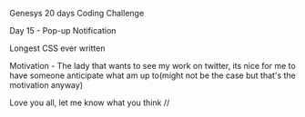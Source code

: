 Genesys 20 days Coding Challenge

Day 15 - Pop-up Notification

Longest CSS ever written

Motivation - The lady that wants to see my work on twitter, its nice for me
to have someone anticipate what am up to(might not be the case but that's the motivation anyway)

Love you all, let me know what you think //